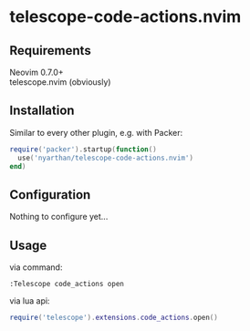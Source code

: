 # telescope-code-actions.nvim

## Requirements

Neovim 0.7.0+  
telescope.nvim (obviously)

## Installation

Similar to every other plugin, e.g. with Packer:

```lua
require('packer').startup(function()
  use('nyarthan/telescope-code-actions.nvim')
end)
```

## Configuration

Nothing to configure yet...

## Usage

via command:

```vim
:Telescope code_actions open
```

via lua api:

```lua
require('telescope').extensions.code_actions.open()
```
